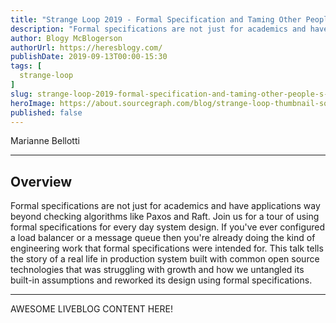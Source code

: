 ```yaml
---
title: "Strange Loop 2019 - Formal Specification and Taming Other People's Tech"
description: "Formal specifications are not just for academics and have applications way beyond checking algorithms like Paxos and Raft. Join us for a tour of using formal specifications for every day system design. If you've ever configured a load balancer or a message queue then you're already doing the kind of engineering work that formal specifications were intended for. This talk tells the story of a real life in production system built with common open source technologies that was struggling with growth and how we untangled its built-in assumptions and reworked its design using formal specifications."
author: Blogy McBlogerson
authorUrl: https://heresblogy.com/
publishDate: 2019-09-13T00:00-15:30
tags: [
  strange-loop
]
slug: strange-loop-2019-formal-specification-and-taming-other-people-s-tech
heroImage: https://about.sourcegraph.com/blog/strange-loop-thumbnail-square-v2.jpg
published: false
---
```


<div class="container p-0 liveblog-presenters">
  <div class="row m-0">
      <p class=" mr-12 m-0">
        <span class="liveblog-presenters__name">Marianne Bellotti</span>
        <a href="https://twitter.com/bellmar" target="_blank" title="Twitter"><i class="fa fa-twitter pr-2"></i></a>
        <a href="https://github.com/mbellotti" target="_blank" title="GitHub"><i class="fa fa-github pr-2"></i></a>
        <a href="https://medium.com/@bellmar" target="_blank" title="Speaker's site"><i class="fa fa-globe pr-2"></i></a>
      </p>
  </div>
</div>

---

## Overview

Formal specifications are not just for academics and have applications way beyond checking algorithms like Paxos and Raft. Join us for a tour of using formal specifications for every day system design. If you've ever configured a load balancer or a message queue then you're already doing the kind of engineering work that formal specifications were intended for. This talk tells the story of a real life in production system built with common open source technologies that was struggling with growth and how we untangled its built-in assumptions and reworked its design using formal specifications.

---

AWESOME LIVEBLOG CONTENT HERE!

<!-- Note on images
  Images (e.g. my_image.jpg) should be put in the `website/static/blog/strange-loop-2019` directory, with the path to the image in your post being `/blog/strange-loop-2019/my_image.jpg`. If you'd rather host the images somewhere else for ease of use, that's fine too.

  Please also try to keep your images to a reasonable size by:
    - Using JPEG compression, unless image is mostly solid color 
    - JPEG compression set between 60%-80%
    - Resizing the image to be no wider then 750px
    - If PNG, use a tool like ImageOptim (https://imageoptim.com/mac) to optimize the file size

  I suggest re-sizing and compressing all the images in one batch as a last step.
-->  
